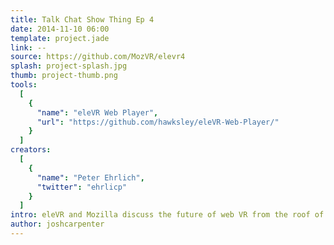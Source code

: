 ```yaml
---
title: Talk Chat Show Thing Ep 4
date: 2014-11-10 06:00
template: project.jade
link: --
source: https://github.com/MozVR/elevr4
splash: project-splash.jpg
thumb: project-thumb.png
tools:
  [
    {
      "name": "eleVR Web Player",
      "url": "https://github.com/hawksley/eleVR-Web-Player/"
    }
  ]
creators:
  [
    {
      "name": "Peter Ehrlich",
      "twitter": "ehrlicp"
    }
  ]
intro: eleVR and Mozilla discuss the future of web VR from the roof of Mozilla San Francisco as the sun rises.
author: joshcarpenter
---
```


